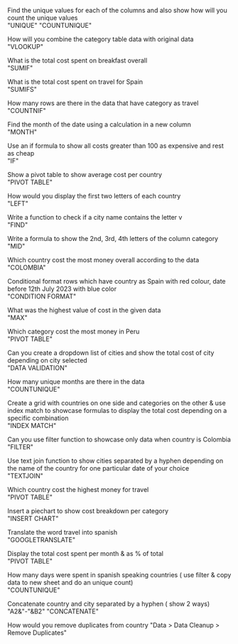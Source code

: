 Find the unique values for each of the columns and also show how will you count the unique values  
"UNIQUE" "COUNTUNIQUE"  

How will you combine the category table data with original data  
"VLOOKUP"  

What is the total cost spent on breakfast overall  
"SUMIF"  

What is the total cost spent on travel for Spain  
"SUMIFS"  

How many rows are there in the data that have category as travel  
"COUNTNIF"  

Find the month of the date using a calculation in a new column  
"MONTH"  

Use an if formula to show all costs greater than 100 as expensive and rest as cheap  
"IF"  

Show a pivot table to show average cost per country  
"PIVOT TABLE"  

How would you display the first two letters of each country  
"LEFT"  

Write a function to check if a city name contains the letter v  
"FIND"  

Write a formula to show the 2nd, 3rd, 4th letters of the column category  
"MID"  

Which country cost the most money overall according to the data  
"COLOMBIA"  

Conditional format rows which have country as Spain with red colour, date before 12th July 2023 with blue color  
"CONDITION FORMAT"  

What was the highest value of cost in the given data  
"MAX"  

Which category cost the most money in Peru  
"PIVOT TABLE"  

Can you create a dropdown list of cities and show the total cost of city depending on city selected  
"DATA VALIDATION"  

How many unique months are there in the data  
"COUNTUNIQUE"  

Create a grid with countries on one side and categories on the other & use index match to showcase formulas to display the total cost depending on a specific combination  
"INDEX MATCH"  

Can you use filter function to showcase only data when country is Colombia  
"FILTER"  

Use text join function to show cities separated by a hyphen depending on the name of the country for one particular date of your choice  
"TEXTJOIN"  

Which country cost the highest money for travel  
"PIVOT TABLE"  

Insert a piechart to show cost breakdown per category  
"INSERT CHART"  

Translate the word travel into spanish  
"GOOGLETRANSLATE"  

Display the total cost spent per month & as % of total  
"PIVOT TABLE"  

How many days were spent in spanish speaking countries ( use filter & copy data to new sheet and do an unique count)  
"COUNTUNIQUE"  

Concatenate country and city separated by a hyphen ( show 2 ways)  
"A2&\"-\"&B2" "CONCATENATE"  

How would you remove duplicates from country
"Data > Data Cleanup > Remove Duplicates"